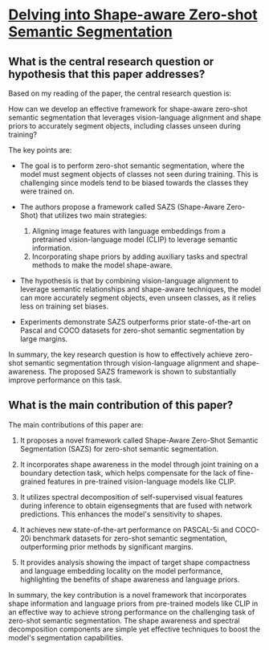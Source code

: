 # [Delving into Shape-aware Zero-shot Semantic Segmentation](https://arxiv.org/abs/2304.08491)

## What is the central research question or hypothesis that this paper addresses?

 Based on my reading of the paper, the central research question is: 

How can we develop an effective framework for shape-aware zero-shot semantic segmentation that leverages vision-language alignment and shape priors to accurately segment objects, including classes unseen during training?

The key points are:

- The goal is to perform zero-shot semantic segmentation, where the model must segment objects of classes not seen during training. This is challenging since models tend to be biased towards the classes they were trained on.

- The authors propose a framework called SAZS (Shape-Aware Zero-Shot) that utilizes two main strategies:
   1) Aligning image features with language embeddings from a pretrained vision-language model (CLIP) to leverage semantic information.
   2) Incorporating shape priors by adding auxiliary tasks and spectral methods to make the model shape-aware.
   
- The hypothesis is that by combining vision-language alignment to leverage semantic relationships and shape-aware techniques, the model can more accurately segment objects, even unseen classes, as it relies less on training set biases.

- Experiments demonstrate SAZS outperforms prior state-of-the-art on Pascal and COCO datasets for zero-shot semantic segmentation by large margins.

In summary, the key research question is how to effectively achieve zero-shot semantic segmentation through vision-language alignment and shape-awareness. The proposed SAZS framework is shown to substantially improve performance on this task.


## What is the main contribution of this paper?

 The main contributions of this paper are:

1. It proposes a novel framework called Shape-Aware Zero-Shot Semantic Segmentation (SAZS) for zero-shot semantic segmentation. 

2. It incorporates shape awareness in the model through joint training on a boundary detection task, which helps compensate for the lack of fine-grained features in pre-trained vision-language models like CLIP.

3. It utilizes spectral decomposition of self-supervised visual features during inference to obtain eigensegments that are fused with network predictions. This enhances the model's sensitivity to shapes.

4. It achieves new state-of-the-art performance on PASCAL-5i and COCO-20i benchmark datasets for zero-shot semantic segmentation, outperforming prior methods by significant margins.

5. It provides analysis showing the impact of target shape compactness and language embedding locality on the model performance, highlighting the benefits of shape awareness and language priors.

In summary, the key contribution is a novel framework that incorporates shape information and language priors from pre-trained models like CLIP in an effective way to achieve strong performance on the challenging task of zero-shot semantic segmentation. The shape awareness and spectral decomposition components are simple yet effective techniques to boost the model's segmentation capabilities.
